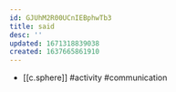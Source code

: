 ```yaml
---
id: GJUhM2R00UCnIEBphwTb3
title: said
desc: ''
updated: 1671318839038
created: 1637665861910
---
```




- [[c.sphere]] #activity #communication
